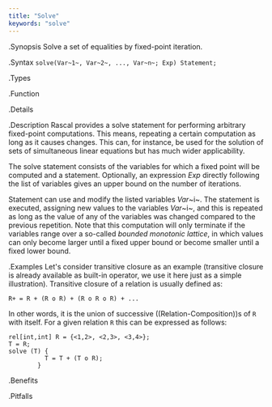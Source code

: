 ```yaml
---
title: "Solve"
keywords: "solve"
---
```


.Synopsis
Solve a set of equalities by fixed-point iteration.

.Syntax
`solve(Var~1~, Var~2~, ..., Var~n~; Exp) Statement;`

.Types

.Function

.Details

.Description
Rascal provides a solve statement for performing arbitrary fixed-point computations. This means, repeating a certain computation as long as it causes changes. This can, for instance, be used for the solution of sets of simultaneous 
linear equations but has much wider applicability.

The solve statement consists of the variables for which a fixed point will be computed and a statement. 
Optionally, an expression _Exp_ directly following the list of variables gives an upper bound on the number of iterations.

Statement can use and modify the listed variables _Var_~i~. 
The statement is executed, assigning new values to the variables _Var_~i~, and this is repeated as long as the value 
of any of the variables was changed compared to the previous repetition. 
Note that this computation will only terminate if the variables range over a so-called _bounded monotonic lattice_,
in which values can only become larger until a fixed upper bound or become smaller until a fixed lower bound.

.Examples
Let's consider transitive closure as an example (transitive closure is already available as built-in operator, 
we use it here just as a simple illustration). Transitive closure of a relation is usually defined as:
```rascal
R+ = R + (R o R) + (R o R o R) + ...
```
In other words, it is the union of successive ((Relation-Composition))s of `R` with itself. 
For a given relation `R` this can be expressed as follows:
```rascal-shell
rel[int,int] R = {<1,2>, <2,3>, <3,4>};
T = R;
solve (T) {
          T = T + (T o R);
        }
```

.Benefits

.Pitfalls

